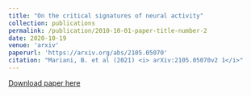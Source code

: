 ```yaml
---
title: "On the critical signatures of neural activity"
collection: publications
permalink: /publication/2010-10-01-paper-title-number-2
date: 2020-10-19
venue: 'arxiv'
paperurl: 'https://arxiv.org/abs/2105.05070'
citation: "Mariani, B. et al (2021) <i> arXiv:2105.05070v2 1</i>"
---
```


[Download paper here](http://academicpages.github.io/files/2105.05070.pdf)
